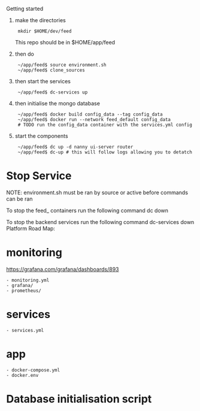 Getting started

1. make the directories 
    
        mkdir $HOME/dev/feed
    
    This repo should be in $HOME/app/feed
2. then do
    
        ~/app/feed$ source environment.sh
        ~/app/feed$ clone_sources

3. then start the services
    
        ~/app/feed$ dc-services up

4. then initialise the mongo database
        
        ~/app/feed$ docker build config_data --tag config_data
        ~/app/feed$ docker run --network feed_default config_data
        # TODO run the config_data container with the services.yml config
        
5. start the components

        ~/app/feed$ dc up -d nanny ui-server router
        ~/app/feed$ dc-up # this will follow logs allowing you to detatch
   


# Stop Service
NOTE: environment.sh must be ran by source or active before commands can be ran

To stop the feed_ containers run the following command
    dc down 

To stop the backend services run the following command
    dc-services down
Platform Road Map:

# monitoring
https://grafana.com/grafana/dashboards/893
    
    - monitoring.yml
    - grafana/
    - prometheus/
    
# services
    - services.yml

# app
    - docker-compose.yml
    - docker.env

# Database initialisation script


